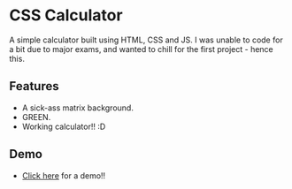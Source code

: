 # CSS Calculator

A simple calculator built using HTML, CSS and JS. I was unable to code for a bit due to major exams, and wanted to chill for the first project - hence this.

## Features
- A sick-ass matrix background.
- GREEN.
- Working calculator!! :D

## Demo
- [Click here](https://css-calculator-sand.vercel.app/) for a demo!!